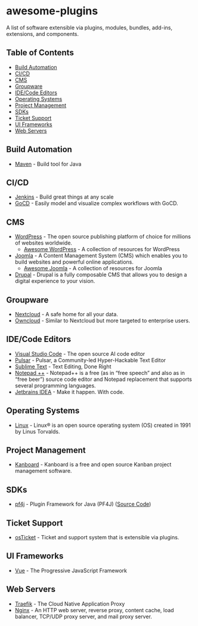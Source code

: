 # awesome-plugins
A list of software extensible via plugins, modules, bundles, add-ins, extensions, and components.

## Table of Contents

- [Build Automation](#build-automation)
- [CI/CD](#cicd)
- [CMS](#CMS)
- [Groupware](#Groupware)
- [IDE/Code Editors](#idecode-editors)
- [Operating Systems](#operating-systems)
- [Project Management](#project-management)
- [SDKs](#sdks)
- [Ticket Support](#ticket-support)
- [UI Frameworks](#ui-frameworks)
- [Web Servers](#web-servers)

## Build Automation
- [Maven](https://github.com/apache/maven) - Build tool for Java

## CI/CD
- [Jenkins](https://github.com/jenkinsci/jenkins) - Build great things at any scale
- [GoCD](https://www.gocd.org/) - Easily model and visualize complex workflows with GoCD.

## CMS
- [WordPress](https://github.com/WordPress/WordPress) - The open source publishing platform of choice for millions of websites worldwide.
  - [Awesome WordPress](https://github.com/miziomon/awesome-wordpress) - A collection of resources for WordPress 
- [Joomla](https://github.com/joomla/joomla-cms) - A Content Management System (CMS) which enables you to build websites and powerful online applications.
  - [Awesome Joomla](https://github.com/rajnishmsrit/awesome-joomla?tab=readme-ov-file#development) - A collection of resources for Joomla
- [Drupal](https://github.com/drupal/drupal) - Drupal is a fully composable CMS that allows you to design a digital experience to your vision.

## Groupware
- [Nextcloud](https://github.com/nextcloud) - A safe home for all your data.
- [Owncloud](https://github.com/owncloud) -  Similar to Nextcloud but more targeted to enterprise users.

## IDE/Code Editors
- [Visual Studio Code](https://github.com/microsoft/vscode) - The open source AI code editor
- [Pulsar](https://github.com/pulsar-edit/pulsar) - Pulsar, a Community-led Hyper-Hackable Text Editor
- [Sublime Text](https://www.sublimetext.com/) - Text Editing, Done Right
- [Notepad ++](https://github.com/notepad-plus-plus/notepad-plus-plus) - Notepad++ is a free (as in “free speech” and also as in “free beer”) source code editor and Notepad replacement that supports several programming languages.
- [Jetbrains IDEA](https://www.jetbrains.com/ides/) - Make it happen. With code.

## Operating Systems
- [Linux](https://github.com/torvalds/linux) - Linux® is an open source operating system (OS) created in 1991 by Linus Torvalds.

## Project Management
- [Kanboard](https://github.com/kanboard/kanboard) - Kanboard is a free and open source Kanban project management software.

## SDKs
- [pf4j](https://pf4j.org/) - Plugin Framework for Java (PF4J) ([Source Code](https://github.com/pf4j/pf4j))

## Ticket Support
- [osTicket](https://github.com/osTicket/osTicket) - Ticket and support system that is extensible via plugins.

## UI Frameworks
- [Vue](https://github.com/vuejs/core) - The Progressive JavaScript Framework

## Web Servers
- [Traefik](https://github.com/traefik/traefik) - The Cloud Native Application Proxy
- [Nginx](https://github.com/nginx/nginx) - An HTTP web server, reverse proxy, content cache, load balancer, TCP/UDP proxy server, and mail proxy server.
